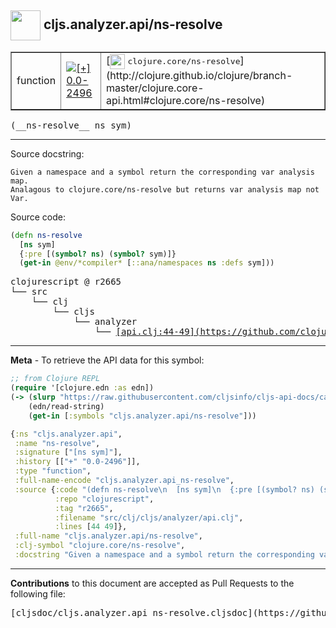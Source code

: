 ## <img width="48px" valign="middle" src="http://i.imgur.com/Hi20huC.png"> cljs.analyzer.api/ns-resolve

 <table border="1">
<tr>

<td>function</td>
<td><a href="https://github.com/cljsinfo/cljs-api-docs/tree/0.0-2496"><img valign="middle" alt="[+] 0.0-2496" src="https://img.shields.io/badge/+-0.0--2496-lightgrey.svg"></a> </td>
<td>
[<img height="24px" valign="middle" src="http://i.imgur.com/1GjPKvB.png"> <samp>clojure.core/ns-resolve</samp>](http://clojure.github.io/clojure/branch-master/clojure.core-api.html#clojure.core/ns-resolve)
</td>
</tr>
</table>

 <samp>
(__ns-resolve__ ns sym)<br>
</samp>

---




Source docstring:

```
Given a namespace and a symbol return the corresponding var analysis map.
Analagous to clojure.core/ns-resolve but returns var analysis map not Var.
```

Source code:

```clj
(defn ns-resolve
  [ns sym]
  {:pre [(symbol? ns) (symbol? sym)]}
  (get-in @env/*compiler* [::ana/namespaces ns :defs sym]))
```

 <pre>
clojurescript @ r2665
└── src
    └── clj
        └── cljs
            └── analyzer
                └── <ins>[api.clj:44-49](https://github.com/clojure/clojurescript/blob/r2665/src/clj/cljs/analyzer/api.clj#L44-L49)</ins>
</pre>


---

__Meta__ - To retrieve the API data for this symbol:

```clj
;; from Clojure REPL
(require '[clojure.edn :as edn])
(-> (slurp "https://raw.githubusercontent.com/cljsinfo/cljs-api-docs/catalog/cljs-api.edn")
    (edn/read-string)
    (get-in [:symbols "cljs.analyzer.api/ns-resolve"]))
```

```clj
{:ns "cljs.analyzer.api",
 :name "ns-resolve",
 :signature ["[ns sym]"],
 :history [["+" "0.0-2496"]],
 :type "function",
 :full-name-encode "cljs.analyzer.api_ns-resolve",
 :source {:code "(defn ns-resolve\n  [ns sym]\n  {:pre [(symbol? ns) (symbol? sym)]}\n  (get-in @env/*compiler* [::ana/namespaces ns :defs sym]))",
          :repo "clojurescript",
          :tag "r2665",
          :filename "src/clj/cljs/analyzer/api.clj",
          :lines [44 49]},
 :full-name "cljs.analyzer.api/ns-resolve",
 :clj-symbol "clojure.core/ns-resolve",
 :docstring "Given a namespace and a symbol return the corresponding var analysis map.\nAnalagous to clojure.core/ns-resolve but returns var analysis map not Var."}

```

---

__Contributions__ to this document are accepted as Pull Requests to the following file:

 <pre>
[cljsdoc/cljs.analyzer.api_ns-resolve.cljsdoc](https://github.com/cljsinfo/cljs-api-docs/blob/master/cljsdoc/cljs.analyzer.api_ns-resolve.cljsdoc)
</pre>

